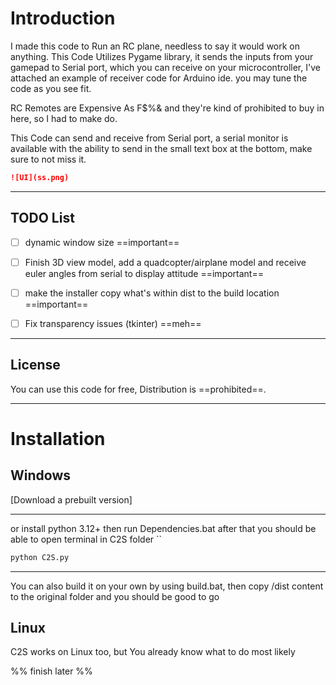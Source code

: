 
# Introduction

 I made this code to Run an RC plane, needless to say it would work on anything.
 This Code Utilizes Pygame library, it sends the inputs from your gamepad to Serial port, which you can receive on your microcontroller, I've attached an example of receiver code for Arduino ide.
 you may tune the code as you see fit.

RC Remotes are Expensive As F$%& and they're kind of prohibited to buy in here, so I had to make do.

This Code can send and receive from Serial port, a serial monitor is available with the ability to send in the small text box at the bottom, make sure to not miss it.

```md
![UI](ss.png)
```
 

---

## TODO List

- [ ] dynamic window size  ==important== 
- [ ] Finish 3D view model, add a quadcopter/airplane model and receive euler angles from serial to display attitude ==important==
- [ ] make the installer copy what's within dist to the build location ==important==
- [ ] Fix transparency issues (tkinter) ==meh==





---

## License
 You can use this code for free, Distribution is ==prohibited==.


 ***

# Installation

## Windows

[Download a prebuilt version]

---

or install python 3.12+ then run Dependencies.bat 
after that you should be able to open terminal in C2S folder
``
```cmd
python C2S.py
```
---
You can also build it on your own by using build.bat, then copy /dist content to the original folder and you should be good to go 
## Linux

C2S works on Linux too, but You already know what to do most likely 

%% finish later %%


 

